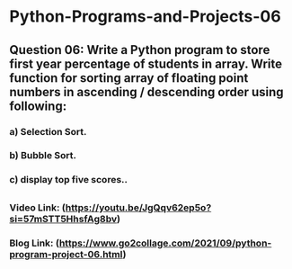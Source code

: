# Python-Programs-and-Projects-06

## Question 06: Write a Python program to store first year percentage of students in array. Write function for sorting array of floating point numbers in ascending / descending order using following:
### a) Selection Sort.
### b) Bubble Sort.
### c) display top five scores..

## 

### Video Link: (https://youtu.be/JgQqv62ep5o?si=57mSTT5HhsfAg8bv)

### Blog Link: (https://www.go2collage.com/2021/09/python-program-project-06.html)
